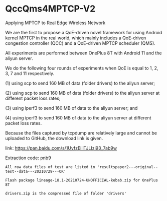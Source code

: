 # QccQms4MPTCP-V2
Applying MPTCP to Real Edge Wireless Network

We are the first to propose a QoE-driven novel framework for using Android kernel MPTCP in the real world, 
which mainly includes a QoE-driven congestion controller (QCC) and a QoE-driven MPTCP scheduler (QMS).



All experiments are performed between OnePlus 8T with Android 11 and the aliyun server.

We do the following four rounds of experiments when QoE is equal to 1, 2, 3, 7 and 11 respectively. 

(1) using scp to send 160 MB of data (folder drivers) to the aliyun server; 

(2) using scp to send 160 MB of data (folder drivers) to the aliyun server at different packet loss rates; 

(3) using iperf3 to send 160 MB of data to the aliyun server; and 

(4) using iperf3 to send 160 MB of data to the aliyun server at different packet loss rates.

Because the files captured by tcpdump are relatively large and cannot be uploaded to GitHub, the download link is given.

link: https://pan.baidu.com/s/1UvfzEiilTJLIzi93_7ab9w

Extraction code: pnb9

    All raw data files of test are listed in 'resultspaper2---original--test--data---20210729---OK'

    Flash package lineage-18.1-20210724-UNOFFICIAL-kebab.zip for OnePlus 8T

    drivers.zip is the compressed file of folder 'drivers'
